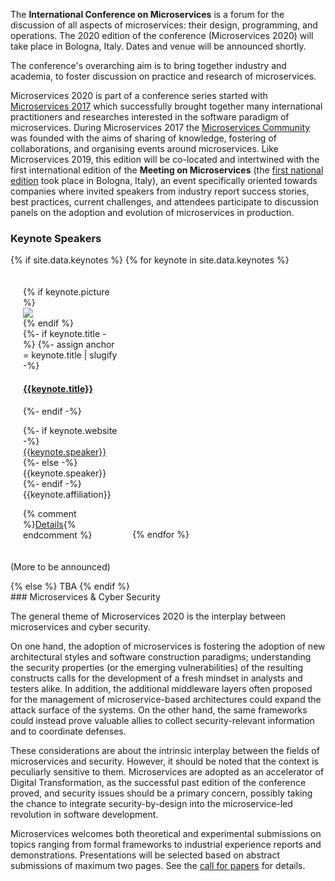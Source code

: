 The **International Conference on Microservices** is a forum for the discussion of all aspects of microservices: their design, programming, and operations. The 2020 edition of the conference (Microservices 2020) will take place in Bologna, Italy. Dates and venue will be announced shortly.


The conference's overarching aim is to bring together industry and academia, to foster discussion on practice and research of microservices. 

Microservices 2020 is part of a conference series started with [Microservices 2017](https://www.conf-micro.services/2017/index.html) which successfully brought together many international practitioners and researches interested in the software paradigm of microservices. During Microservices 2017 the [Microservices Community](https://microservices.community) was founded with the aims of sharing of knowledge, fostering of collaborations, and organising events around microservices.
Like Microservices 2019, this edition will be co-located and intertwined with the first international edition of the **Meeting on Microservices** (the [first national edition](http://www.italianasoftware.com/mom2016_eng.html) took place in Bologna, Italy), an event specifically oriented towards companies where invited speakers from industry report success stories, best practices, current challenges, and attendees participate to discussion panels on the adoption and evolution of microservices in production.

### Keynote Speakers

{% if site.data.keynotes %}
{% for keynote in site.data.keynotes %}
  <div class="panel panel-primary" style="display:inline-block; padding:10px; margin:10px; width: 30%">
    {% if keynote.picture %}
    <div class="row text-center">
    <img class="card-img" style="max-height:120px;max-width:120px;" src="{{ 'assets/images/speakers/' | append: keynote.picture | relative_url }}">
    </div>
    {% endif %}
    <div class="card-body">    
      {%- if keynote.title -%}
      {%- assign anchor = keynote.title | slugify -%}
      <h4 class="card-title"><a href="{{ 'keynotes/#' | append: anchor  | relative_url }}">{{keynote.title}}</a></h4>
      {%- endif -%}
      <p class="card-text">
      {%- if keynote.website -%}
        <a href="{{ keynote.website }}"> {{keynote.speaker}} </a>
      {%- else -%}
        {{keynote.speaker}}
      {%- endif -%}<br>
      {{keynote.affiliation}} </p>
      {% comment %}<a class="card-link" href="{{ 'keynotes/#' | append: anchor  | relative_url }}">Details</a>{% endcomment %}
    </div>
  </div>
{% endfor %}
  <p> (More to be announced) </p>
{% else %}
TBA
{% endif %}

<div markdown="1">
### Microservices & Cyber Security

The general theme of Microservices 2020 is the interplay between microservices and cyber security.

On one hand, the adoption of microservices is fostering the adoption of new architectural styles and software construction paradigms; understanding the security properties (or the emerging vulnerabilities) of the resulting constructs calls for the development of a fresh mindset in analysts and testers alike.
In addition, the additional middleware layers often proposed for the management of microservice-based architectures could expand the attack surface of the systems.
On the other hand, the same frameworks could instead prove valuable allies to collect security-relevant information and to coordinate defenses.

These considerations are about the intrinsic interplay between the fields of microservices and security. However, it should be noted that the context is peculiarly sensitive to them. Microservices are adopted as an accelerator of Digital Transformation, as the successful past edition of the conference  proved, and security issues should be a primary concern, possibly taking the chance to integrate security-by-design into the microservice-led revolution in software development.

Microservices welcomes both theoretical and experimental submissions on topics ranging from formal frameworks to industrial experience reports and demonstrations. Presentations will be selected based on abstract submissions of maximum two pages. See the <a class="link-to-tab" href="#call-for-papers">call for papers</a> for details.
</div>